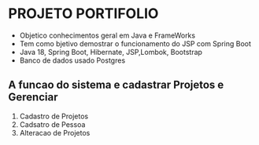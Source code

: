 # PROJETO PORTIFOLIO #
- Objetico conhecimentos geral em Java e FrameWorks
- Tem como bjetivo demostrar o funcionamento do JSP com Spring Boot
- Java 18, Spring Boot, Hibernate, JSP,Lombok, Bootstrap
- Banco de dados usado Postgres

## A funcao do sistema e cadastrar Projetos e Gerenciar ##

1. Cadastro de Projetos
2. Cadsatro de Pessoa
3. Alteracao de Projetos

